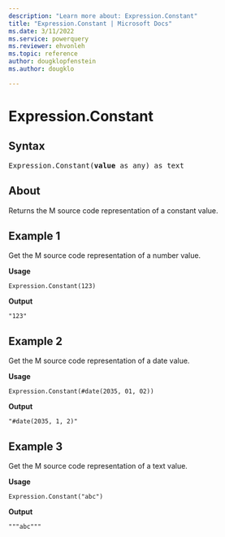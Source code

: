 ```yaml
---
description: "Learn more about: Expression.Constant"
title: "Expression.Constant | Microsoft Docs"
ms.date: 3/11/2022
ms.service: powerquery
ms.reviewer: ehvonleh
ms.topic: reference
author: dougklopfenstein
ms.author: dougklo

---
```

# Expression.Constant


## Syntax

<pre>
Expression.Constant(<b>value</b> as any) as text  
</pre>
  
## About

Returns the M source code representation of a constant value.

## Example 1

Get the M source code representation of a number value.

**Usage**

```powerquery-m
Expression.Constant(123)
```

**Output**

`"123"`

## Example 2

Get the M source code representation of a date value.

**Usage**

```powerquery-m
Expression.Constant(#date(2035, 01, 02))
```

**Output**

`"#date(2035, 1, 2)"`

## Example 3

Get the M source code representation of a text value.

**Usage**

```powerquery-m
Expression.Constant("abc")
```

**Output**

`"""abc"""`
